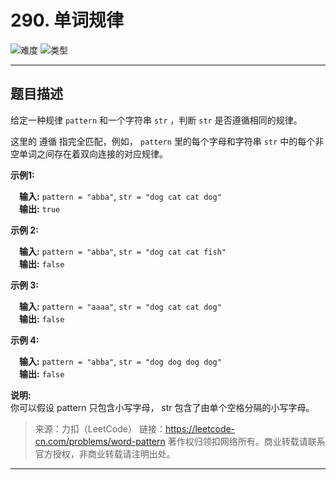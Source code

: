 # 290. 单词规律

![难度](https://img.shields.io/badge/难度-简单-5cb85c.svg?logo=leetcode&style=flat)  ![类型](https://img.shields.io/badge/类型-set/map-violet.svg?style=flat)

---

## 题目描述

给定一种规律 `pattern` 和一个字符串 `str` ，判断 `str` 是否遵循相同的规律。

这里的 遵循 指完全匹配，例如， `pattern` 里的每个字母和字符串 `str` 中的每个非空单词之间存在着双向连接的对应规律。

**示例1:**

&emsp;**输入:** `pattern = "abba"`, `str = "dog cat cat dog"`  
&emsp;**输出:** `true`

**示例 2:**

&emsp;**输入:** `pattern = "abba"`, `str = "dog cat cat fish"`  
&emsp;**输出:** `false`

**示例 3:**

&emsp;**输入:** `pattern = "aaaa"`, `str = "dog cat cat dog"`  
&emsp;**输出:** `false`

**示例 4:**

&emsp;**输入:** `pattern = "abba"`, `str = "dog dog dog dog"`  
&emsp;**输出:** `false`

**说明:**  
你可以假设 pattern 只包含小写字母， str 包含了由单个空格分隔的小写字母。    

> 来源：力扣（LeetCode）
> 链接：https://leetcode-cn.com/problems/word-pattern
> 著作权归领扣网络所有。商业转载请联系官方授权，非商业转载请注明出处。

---
